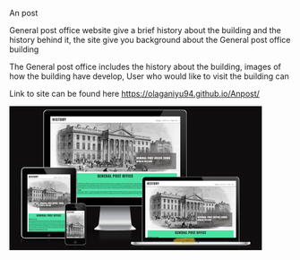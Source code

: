 An post 

General post office website give a brief history about the building and the history behind it, the site give you background about the General post office building 

The General post office includes the history about the building, images of how the building have develop, User who would like to visit the building can 


Link to site can be found here https://olaganiyu94.github.io/Anpost/

![alt text](image.png)
